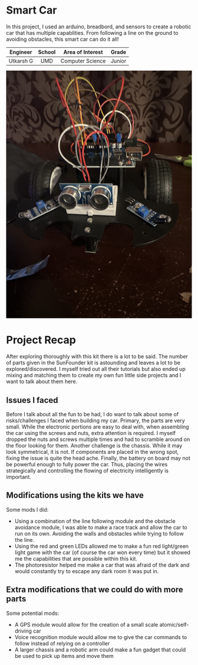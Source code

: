 # Smart Car
In this project, I used an arduino, breadbord, and sensors to create a robotic car that has multiple capablities. From following a line on the ground to avoiding obstacles, this smart car can do it all!

| **Engineer** | **School** | **Area of Interest** | **Grade** |
|:--:|:--:|:--:|:--:|
|Utkarsh G | UMD | Computer Science | Junior

![Headstone Image](IMG_4308.jpg)
  
# Project Recap
After exploring thoroughly with this kit there is a lot to be said. The number of parts given in the SunFounder kit is astounding and leaves a lot to be explored/discovered. I myself tried out all their tutorials but also ended up mixing and matching them to create my own fun little side projects and I want to talk about them here.

## Issues I faced
Before I talk about all the fun to be had, I do want to talk about some of risks/challenges I faced when building my car. Primary, the parts are very small. While the electronic portions are easy to deal with, when assembling the car using the screws and nuts, extra attention is required. I myself dropped the nuts and screws multiple times and had to scramble around on the floor looking for them. Another challenge is the chassis. While it may look symmetrical, it is not. If components are placed in the wrong spot, fixing the issue is quite the head ache. Finally, the battery on board may not be powerful enough to fully power the car. Thus, placing the wires strategically and controlling the flowing of electricity intelligently is important. 

## Modifications using the kits we have
Some mods I did: 
  - Using a combination of the line following module and the obstacle avoidance module, I was able to make a race track and allow the car to run on its own. Avoiding the walls and obstacles while trying to follow the line.
  - Using the red and green LEDs allowed me to make a fun red light/green light game with the car (of course the car won every time) but it showed me the capabilities that are possible within this kit. 
  - The photoresistor helped me make a car that was afraid of the dark and would constantly try to escape any dark room it was put in. 

## Extra modifications that we could do with more parts
Some potential mods: 
  - A GPS module would allow for the creation of a small scale atomic/self-driving car
  - Voice recognition module would allow me to give the car commands to follow instead of relying on a controller
  - A larger chassis and a robotic arm could make a fun gadget that could be used to pick up items and move them

